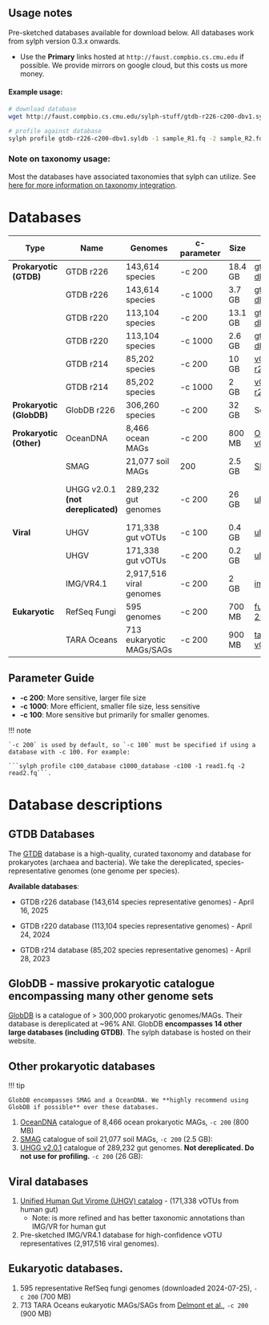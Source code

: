 ## Usage notes

Pre-sketched databases available for download below. All databases work from sylph version 0.3.x onwards. 

* Use the **Primary** links hosted at `http://faust.compbio.cs.cmu.edu` if possible. We provide mirrors on google cloud, but this costs us more money.

#### Example usage:

```sh
# download database
wget http://faust.compbio.cs.cmu.edu/sylph-stuff/gtdb-r226-c200-dbv1.syldb

# profile against database
sylph profile gtdb-r226-c200-dbv1.syldb -1 sample_R1.fq -2 sample_R2.fq  -t 30 > results.tsv
```

### Note on taxonomy usage:

Most the databases have associated taxonomies that sylph can utilize. See [here for more information on taxonomy integration](sylph-tax.md).



# Databases

| Type | Name | Genomes | c-parameter | Size | Primary Download Link | Mirror | Notes |
|---------------|---------------|---------------|-------------|------|----------------------|--------|-------|
| **Prokaryotic (GTDB)** | GTDB r226 | 143,614 species | -c 200 | 18.4 GB | [gtdb-r226-c200-dbv1.syldb](http://faust.compbio.cs.cmu.edu/sylph-stuff/gtdb-r226-c200-dbv1.syldb) | [mirror](https://storage.googleapis.com/sylph-stuff/gtdb-r226-c200-dbv1.syldb) | |
| | GTDB r226 | 143,614 species | -c 1000 | 3.7 GB | [gtdb-r226-c1000-dbv1.syldb](http://faust.compbio.cs.cmu.edu/sylph-stuff/gtdb-r226-c1000-dbv1.syldb) | [mirror](https://storage.googleapis.com/sylph-stuff/gtdb-r226-c1000-dbv1.syldb) | |
| | GTDB r220 | 113,104 species | -c 200 | 13.1 GB | [gtdb-r220-c200-dbv1.syldb](http://faust.compbio.cs.cmu.edu/sylph-stuff/gtdb-r220-c200-dbv1.syldb) | [mirror](https://storage.googleapis.com/sylph-stuff/gtdb-r220-c200-dbv1.syldb) | |
| | GTDB r220 | 113,104 species | -c 1000 | 2.6 GB | [gtdb-r220-c1000-dbv1.syldb](http://faust.compbio.cs.cmu.edu/sylph-stuff/gtdb-r220-c1000-dbv1.syldb) | [mirror](https://storage.googleapis.com/sylph-stuff/gtdb-r220-c1000-dbv1.syldb) | |
| | GTDB r214 | 85,202 species | -c 200 | 10 GB | [v0.3-c200-gtdb-r214.syldb](http://faust.compbio.cs.cmu.edu/sylph-stuff/v0.3-c200-gtdb-r214.syldb) | [mirror](https://storage.googleapis.com/sylph-stuff/v0.3-c200-gtdb-r214.syldb) | |
| | GTDB r214 | 85,202 species | -c 1000 | 2 GB | [v0.3-c1000-gtdb-r214.syldb](http://faust.compbio.cs.cmu.edu/sylph-stuff/v0.3-c1000-gtdb-r214.syldb) | [mirror](https://storage.googleapis.com/sylph-stuff/v0.3-c1000-gtdb-r214.syldb) | |
| **Prokaryotic (GlobDB)** | GlobDB r226 | 306,260 species | -c 200 | 32 GB | See [the GlobDB website](https://globdb.org/index.php/home) | | Third-party database |
 **Prokaryotic (Other)** | OceanDNA | 8,466 ocean MAGs | -c 200 | 800 MB | [OceanDNA-c200-v0.3.syldb](http://faust.compbio.cs.cmu.edu/sylph-stuff/OceanDNA-c200-v0.3.syldb) | [mirror](https://storage.googleapis.com/sylph-stuff/OceanDNA-c200-v0.3.syldb) | |
| | SMAG | 21,077 soil MAGs | 200 | 2.5 GB | [SMAG-c200-v0.3.syldb](http://faust.compbio.cs.cmu.edu/sylph-stuff/SMAG-c200-v0.3.syldb) | [mirror](https://storage.googleapis.com/sylph-stuff/SMAG-c200-v0.3.syldb) | |
| | UHGG v2.0.1 **(not dereplicated)**| 289,232 gut genomes | -c 200 | 26 GB | [uhgg_all_c200_v0.3.0.syldb](http://faust.compbio.cs.cmu.edu/sylph-stuff/uhgg_all_c200_v0.3.0.syldb) | [mirror](https://storage.googleapis.com/sylph-stuff/uhgg_all_c200_v0.3.0.syldb) | Not dereplicated - do not use for profiling |
| **Viral** | UHGV | 171,338 gut vOTUs | -c 100 | 0.4 GB | [uhgv_c100_dbv1.syldb](http://faust.compbio.cs.cmu.edu/sylph-stuff/uhgv_c100_dbv1.syldb) | [mirror](https://storage.googleapis.com/sylph-stuff/uhgv_c100_dbv1.syldb) | |
| | UHGV | 171,338 gut vOTUs | -c 200 | 0.2 GB | [uhgv_c200_dbv1.syldb](http://faust.compbio.cs.cmu.edu/sylph-stuff/uhgv_c200_dbv1.syldb) | [mirror](https://storage.googleapis.com/sylph-stuff/uhgv_c200_dbv1.syldb) | |
| | IMG/VR4.1 | 2,917,516 viral genomes | -c 200 | 2 GB | [imgvr_c200_v0.3.0.syldb](http://faust.compbio.cs.cmu.edu/sylph-stuff/imgvr_c200_v0.3.0.syldb) | [mirror](https://storage.googleapis.com/sylph-stuff/imgvr_c200_v0.3.0.syldb) | |
| **Eukaryotic** | RefSeq Fungi | 595 genomes | -c 200 | 700 MB | [fungi-refseq-2024-07-25-c200-v0.3.syldb](http://faust.compbio.cs.cmu.edu/sylph-stuff/fungi-refseq-2024-07-25-c200-v0.3.syldb) | [mirror](https://storage.googleapis.com/sylph-stuff/fungi-refseq-2024-07-25-c200-v0.3.syldb) | |
| | TARA Oceans | 713 eukaryotic MAGs/SAGs | -c 200 | 900 MB | [tara-eukmags-c200-v0.3.syldb](http://faust.compbio.cs.cmu.edu/sylph-stuff/tara-eukmags-c200-v0.3.syldb) | [mirror](https://storage.googleapis.com/sylph-stuff/tara-eukmags-c200-v0.3.syldb) | |

## Parameter Guide
- **-c 200**: More sensitive, larger file size
- **-c 1000**: More efficient, smaller file size, less sensitive
- **-c 100**: More sensitive but primarily for smaller genomes. 

!!! note

    `-c 200` is used by default, so `-c 100` must be specified if using a database with -c 100. For example:
    
    ```sylph profile c100_database c1000_database -c100 -1 read1.fq -2 read2.fq```. 


# Database descriptions 

## GTDB Databases

The [GTDB](https://gtdb.ecogenomic.org/) database is a high-quality, curated taxonomy and database for prokaryotes (archaea and bacteria). We take the dereplicated, species-representative genomes (one genome per species). 

**Available databases**:

- GTDB r226 database (143,614 species representative genomes) - April 16, 2025

- GTDB r220 database (113,104 species representative genomes) - April 24, 2024

- GTDB r214 database (85,202 species representative genomes) - April 28, 2023

## GlobDB - massive prokaryotic catalogue encompassing many other genome sets

[GlobDB](https://globdb.org/) is a catalogue of > 300,000 prokaryotic genomes/MAGs. Their database is dereplicated at ~96% ANI. GlobDB **encompasses 14 other large databases (including GTDB)**. The sylph database is hosted on their website. 

## Other prokaryotic databases

!!! tip

    GlobDB encompasses SMAG and a OceanDNA. We **highly recommend using GlobDB if possible** over these databases.  

1. [OceanDNA](https://doi.org/10.1038/s41597-022-01392-5) catalogue of 8,466 ocean prokaryotic MAGs, `-c 200` (800 MB) 
2. [SMAG](https://www.nature.com/articles/s41467-023-43000-z) catalogue of soil 21,077 soil MAGs, `-c 200` (2.5 GB):
3. [UHGG v2.0.1](https://www.ebi.ac.uk/metagenomics/genome-catalogues/human-gut-v2-0-1) catalogue of 289,232 gut genomes. **Not dereplicated. Do not use for profiling.** `-c 200` (26 GB): 

## Viral databases

1. [Unified Human Gut Virome (UHGV) catalog](https://github.com/snayfach/UHGV) - (171,338 vOTUs from human gut)
    - Note: is more refined and has better taxonomic annotations than IMG/VR for human gut
2.  Pre-sketched IMG/VR4.1 database for high-confidence vOTU representatives (2,917,516 viral genomes). 

## Eukaryotic databases. 
1. 595 representative RefSeq fungi genomes (downloaded 2024-07-25), `-c 200` (700 MB) 
2. 713 TARA Oceans eukaryotic MAGs/SAGs from [Delmont et al.](https://doi.org/10.1016/j.xgen.2022.100123), `-c 200` (900 MB)
